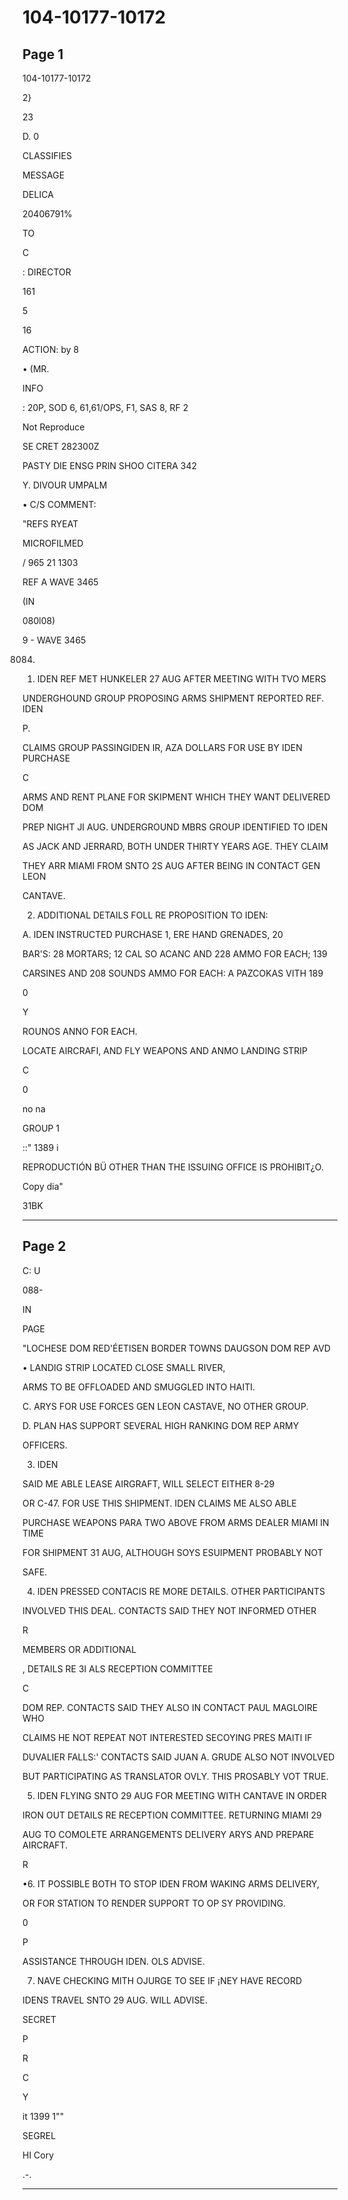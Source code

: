 # 104-10177-10172

## Page 1

104-10177-10172

2}

23

D. 0

CLASSIFIES

MESSAGE

DELICA

20406791%

TO

C

: DIRECTOR

161

5

16

ACTION: by 8

• (MR.

INFO

: 20P, SOD 6, 61,61/OPS, F1, SAS 8, RF 2

Not Reproduce

SE CRET 282300Z

PASTY DIE ENSG PRIN SHOO CITERA 342

Y. DIVOUR UMPALM

• C/S COMMENT:

"REFS RYEAT

MICROFILMED

/ 965 21 1303

REF A WAVE 3465

(IN

080l08)

9 - WAVE 3465

08084)

1. IDEN REF MET HUNKELER 27 AUG AFTER MEETING WITH TVO MERS

UNDERGHOUND GROUP PROPOSING ARMS SHIPMENT REPORTED REF. IDEN

P.

CLAIMS GROUP PASSINGIDEN IR, AZA DOLLARS FOR USE BY IDEN PURCHASE

C

ARMS AND RENT PLANE FOR SKIPMENT WHICH THEY WANT DELIVERED DOM

PREP NIGHT JI AUG. UNDERGROUND MBRS GROUP IDENTIFIED TO IDEN

AS JACK AND JERRARD, BOTH UNDER THIRTY YEARS AGE. THEY CLAIM

THEY ARR MIAMI FROM SNTO 2S AUG AFTER BEING IN CONTACT GEN LEON

CANTAVE.

2. ADDITIONAL DETAILS FOLL RE PROPOSITION TO IDEN:

A. IDEN INSTRUCTED PURCHASE 1, ERE HAND GRENADES, 20

BAR'S: 28 MORTARS; 12 CAL SO ACANC AND 228 AMMO FOR EACH; 139

CARSINES AND 208 SOUNDS AMMO FOR EACH: A PAZCOKAS VITH 189

0

Y

ROUNOS ANNO FOR EACH.

LOCATE AIRCRAFI, AND FLY WEAPONS AND ANMO LANDING STRIP

C

0

no na

GROUP 1

::" 1389 i

REPRODUCTIÓN BÜ OTHER THAN THE ISSUING OFFICE IS PROHIBIT¿O.

Copy dia"

31BK

---

## Page 2

C: U

088-

IN

PAGE

"LOCHESE DOM RED'ÉETISEN BORDER TOWNS DAUGSON DOM REP AVD

• LANDIG STRIP LOCATED CLOSE SMALL RIVER,

ARMS TO BE OFFLOADED AND SMUGGLED INTO HAITI.

C. ARYS FOR USE FORCES GEN LEON CASTAVE, NO OTHER GROUP.

D. PLAN HAS SUPPORT SEVERAL HIGH RANKING DOM REP ARMY

OFFICERS.

3. IDEN

SAID ME ABLE LEASE AIRGRAFT, WILL SELECT EITHER 8-29

OR C-47. FOR USE THIS SHIPMENT. IDEN CLAIMS ME ALSO ABLE

PURCHASE WEAPONS PARA TWO ABOVE FROM ARMS DEALER MIAMI IN TIME

FOR SHIPMENT 31 AUG, ALTHOUGH SOYS ESUIPMENT PROBABLY NOT

SAFE.

4. IDEN PRESSED CONTACIS RE MORE DETAILS. OTHER PARTICIPANTS

INVOLVED THIS DEAL. CONTACTS SAID THEY NOT INFORMED OTHER

R

MEMBERS OR ADDITIONAL

, DETAILS RE 3I ALS RECEPTION COMMITTEE

C

DOM REP. CONTACTS SAID THEY ALSO IN CONTACT PAUL MAGLOIRE WHO

CLAIMS HE NOT REPEAT NOT INTERESTED SECOYING PRES MAITI IF

DUVALIER FALLS:' CONTACTS SAID JUAN A. GRUDE ALSO NOT INVOLVED

BUT PARTICIPATING AS TRANSLATOR OVLY. THIS PROSABLY VOT TRUE.

5. IDEN FLYING SNTO 29 AUG FOR MEETING WITH CANTAVE IN ORDER

IRON OUT DETAILS RE RECEPTION COMMITTEE. RETURNING MIAMI 29

AUG TO COMOLETE ARRANGEMENTS DELIVERY ARYS AND PREPARE AIRCRAFT.

R

•6. IT POSSIBLE BOTH TO STOP IDEN FROM WAKING ARMS DELIVERY,

OR FOR STATION TO RENDER SUPPORT TO OP SY PROVIDING.

0

P

ASSISTANCE THROUGH IDEN. OLS ADVISE.

7. NAVE CHECKING MITH OJURGE TO SEE IF ¡NEY HAVE RECORD

IDENS TRAVEL SNTO 29 AUG. WILL ADVISE.

SECRET

P

R

C

Y

it 1399 1""

SEGREL

HI Cory

.-.

---

